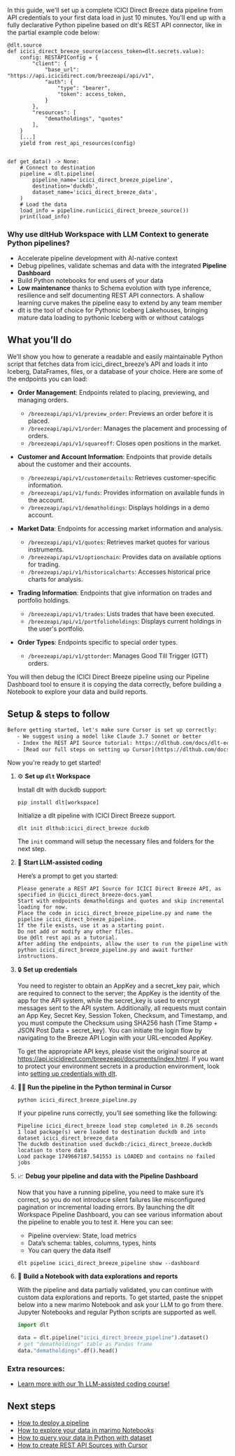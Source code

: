 In this guide, we'll set up a complete ICICI Direct Breeze data pipeline from API credentials to your first data load in just 10 minutes. You'll end up with a fully declarative Python pipeline based on dlt's REST API connector, like in the partial example code below:

```python-outcome
@dlt.source
def icici_direct_breeze_source(access_token=dlt.secrets.value):
    config: RESTAPIConfig = {
        "client": {
            "base_url": "https://api.icicidirect.com/breezeapi/api/v1",
            "auth": {
                "type": "bearer",
                "token": access_token,
            }
        },
        "resources": [
            "dematholdings", "quotes"
        ],
    }
    [...]
    yield from rest_api_resources(config)


def get_data() -> None:
    # Connect to destination
    pipeline = dlt.pipeline(
        pipeline_name='icici_direct_breeze_pipeline',
        destination='duckdb',
        dataset_name='icici_direct_breeze_data', 
    )
    # Load the data
    load_info = pipeline.run(icici_direct_breeze_source())
    print(load_info) 
```

### Why use dltHub Workspace with LLM Context to generate Python pipelines?

- Accelerate pipeline development with AI-native context
- Debug pipelines, validate schemas and data with the integrated **Pipeline Dashboard**
- Build Python notebooks for end users of your data
- **Low maintenance** thanks to Schema evolution with type inference, resilience and self documenting REST API connectors. A shallow learning curve makes the pipeline easy to extend by any team member
- dlt is the tool of choice for Pythonic Iceberg Lakehouses, bringing mature data loading to pythonic Iceberg with or without catalogs

## What you’ll do

We’ll show you how to generate a readable and easily maintainable Python script that fetches data from icici_direct_breeze’s API and loads it into Iceberg, DataFrames, files, or a database of your choice. Here are some of the endpoints you can load:

- **Order Management**: Endpoints related to placing, previewing, and managing orders.
  - `/breezeapi/api/v1/preview_order`: Previews an order before it is placed.
  - `/breezeapi/api/v1/order`: Manages the placement and processing of orders.
  - `/breezeapi/api/v1/squareoff`: Closes open positions in the market.

- **Customer and Account Information**: Endpoints that provide details about the customer and their accounts.
  - `/breezeapi/api/v1/customerdetails`: Retrieves customer-specific information.
  - `/breezeapi/api/v1/funds`: Provides information on available funds in the account.
  - `/breezeapi/api/v1/dematholdings`: Displays holdings in a demo account.

- **Market Data**: Endpoints for accessing market information and analysis.
  - `/breezeapi/api/v1/quotes`: Retrieves market quotes for various instruments.
  - `/breezeapi/api/v1/optionchain`: Provides data on available options for trading.
  - `/breezeapi/api/v1/historicalcharts`: Accesses historical price charts for analysis.

- **Trading Information**: Endpoints that give information on trades and portfolio holdings.
  - `/breezeapi/api/v1/trades`: Lists trades that have been executed.
  - `/breezeapi/api/v1/portfolioholdings`: Displays current holdings in the user's portfolio.

- **Order Types**: Endpoints specific to special order types.
  - `/breezeapi/api/v1/gttorder`: Manages Good Till Trigger (GTT) orders.

You will then debug the ICICI Direct Breeze pipeline using our Pipeline Dashboard tool to ensure it is copying the data correctly, before building a Notebook to explore your data and build reports.

## Setup & steps to follow

```default
Before getting started, let's make sure Cursor is set up correctly:
   - We suggest using a model like Claude 3.7 Sonnet or better
   - Index the REST API Source tutorial: https://dlthub.com/docs/dlt-ecosystem/verified-sources/rest_api/ and add it to context as **@dlt rest api**
   - [Read our full steps on setting up Cursor](https://dlthub.com/docs/dlt-ecosystem/llm-tooling/cursor-restapi#23-configuring-cursor-with-documentation)
```

Now you're ready to get started!

1. ⚙️ **Set up `dlt` Workspace**
    
    Install dlt with duckdb support:
    ```shell
    pip install dlt[workspace]
    ```

    Initialize a dlt pipeline with ICICI Direct Breeze support.
    ```shell
    dlt init dlthub:icici_direct_breeze duckdb
    ```

    The `init` command will setup the necessary files and folders for the next step.
    
2. 🤠 **Start LLM-assisted coding**
    
    Here’s a prompt to get you started:
    
    ```prompt
    Please generate a REST API Source for ICICI Direct Breeze API, as specified in @icici_direct_breeze-docs.yaml 
    Start with endpoints dematholdings and quotes and skip incremental loading for now. 
    Place the code in icici_direct_breeze_pipeline.py and name the pipeline icici_direct_breeze_pipeline. 
    If the file exists, use it as a starting point. 
    Do not add or modify any other files. 
    Use @dlt rest api as a tutorial. 
    After adding the endpoints, allow the user to run the pipeline with python icici_direct_breeze_pipeline.py and await further instructions.
    ```

    
3. 🔒 **Set up credentials** 
    
    You need to register to obtain an AppKey and a secret_key pair, which are required to connect to the server; the AppKey is the identity of the app for the API system, while the secret_key is used to encrypt messages sent to the API system. Additionally, all requests must contain an App Key, Secret Key, Session Token, Checksum, and Timestamp, and you must compute the Checksum using SHA256 hash (Time Stamp + JSON Post Data + secret_key). You can initiate the login flow by navigating to the Breeze API Login with your URL-encoded AppKey.
    
    To get the appropriate API keys, please visit the original source at https://api.icicidirect.com/breezeapi/documents/index.html.
    If you want to protect your environment secrets in a production environment, look into [setting up credentials with dlt](https://dlthub.com/docs/walkthroughs/add_credentials).
    
4. 🏃‍♀️ **Run the pipeline in the Python terminal in Cursor**
    
    ```shell
    python icici_direct_breeze_pipeline.py
    ```
    
    If your pipeline runs correctly, you’ll see something like the following:
    
    ```shell
    Pipeline icici_direct_breeze load step completed in 0.26 seconds
    1 load package(s) were loaded to destination duckdb and into dataset icici_direct_breeze_data
    The duckdb destination used duckdb:/icici_direct_breeze.duckdb location to store data
    Load package 1749667187.541553 is LOADED and contains no failed jobs
    ```
    
5. 📈 **Debug your pipeline and data with the Pipeline Dashboard**

    Now that you have a running pipeline, you need to make sure it’s correct, so you do not introduce silent failures like misconfigured pagination or incremental loading errors. By launching the dlt Workspace Pipeline Dashboard, you can see various information about the pipeline to enable you to test it. Here you can see:
    - Pipeline overview: State, load metrics
    - Data’s schema: tables, columns, types, hints
    - You can query the data itself
    
    ```shell
    dlt pipeline icici_direct_breeze_pipeline show --dashboard
    ```
    
6. 🐍 **Build a Notebook with data explorations and reports**

    With the pipeline and data partially validated, you can continue with custom data explorations and reports. To get started, paste the snippet below into a new marimo Notebook and ask your LLM to go from there. Jupyter Notebooks and regular Python scripts are supported as well.

    
    ```python
    import dlt

   data = dlt.pipeline("icici_direct_breeze_pipeline").dataset()
   # get "dematholdings" table as Pandas frame
   data."dematholdings".df().head()
    ```

### Extra resources:

- [Learn more with our 1h LLM-assisted coding course!](https://www.youtube.com/watch?v=GGid70rnJuM)

## Next steps

- [How to deploy a pipeline](https://dlthub.com/docs/walkthroughs/deploy-a-pipeline)
- [How to explore your data in marimo Notebooks](https://dlthub.com/docs/general-usage/dataset-access/marimo)
- [How to query your data in Python with dataset](https://dlthub.com/docs/general-usage/dataset-access/dataset)
- [How to create REST API Sources with Cursor](https://dlthub.com/docs/dlt-ecosystem/llm-tooling/cursor-restapi)
